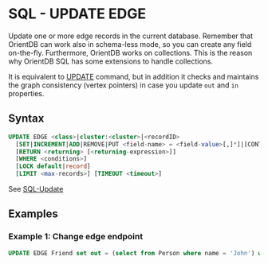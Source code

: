 # SQL - UPDATE EDGE

Update one or more edge records in the current database. Remember that OrientDB can work also in schema-less mode, so you can create any field on-the-fly. Furthermore, OrientDB works on collections. This is the reason why OrientDB SQL has some extensions to handle collections.

It is equivalent to [UPDATE](SQL-Update.md) command, but in addition it checks and maintains the graph consistency (vertex pointers) in case you update ```out``` and ```in``` properties.

## Syntax

```sql
UPDATE EDGE <class>|cluster:<cluster>|<recordID>
  [SET|INCREMENT|ADD|REMOVE|PUT <field-name> = <field-value>[,]*]|[CONTENT|MERGE <JSON>]
  [RETURN <returning> [<returning-expression>]]
  [WHERE <conditions>]
  [LOCK default|record]
  [LIMIT <max-records>] [TIMEOUT <timeout>]
```

See [SQL-Update](SQL-Update.md)

## Examples

### Example 1: Change edge endpoint
```sql
UPDATE EDGE Friend set out = (select from Person where name = 'John') where foo = 'bar'
```

